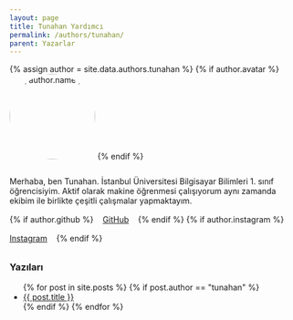```yaml
---
layout: page
title: Tunahan Yardımcı
permalink: /authors/tunahan/
parent: Yazarlar
---
```


{% assign author = site.data.authors.tunahan %}
{% if author.avatar %}
  <img alt="{{ author.name }}" src="{{ author.avatar }}"  style="width:150px;border-radius:50%;margin-bottom:1rem;">
{% endif %}

<!-- BURASI CV / TANITIM ALANI -->
<p>
  Merhaba, ben Tunahan. İstanbul Üniversitesi Bilgisayar Bilimleri 1. sınıf öğrencisiyim.  
  Aktif olarak makine öğrenmesi çalışıyorum aynı zamanda ekibim ile birlikte çeşitli çalışmalar yapmaktayım.
</p>

<!-- Sosyal ikonlar -->
<div class="author-links">
  {% if author.github %}
    <a href="{{ author.github }}" target="_blank" class="social-link">
      <i class="fab fa-github"></i> GitHub
    </a>
  {% endif %}
  {% if author.instagram %}
    <a href="{{ author.instagram }}" target="_blank" class="social-link">
      <i class="fab fa-instagram"></i> Instagram
    </a>
  {% endif %}
</div>
<style>
  .author-links {
    display: flex;
    gap: 1rem;
    margin-top: 1rem;
    flex-wrap: wrap;
  }

  .author-links .social-link {
    display: inline-flex;
    align-items: center;
    font-size: 1rem;
    text-decoration: none;
    gap: 0.5rem;
    color: inherit;
    transition: color 0.2s;
  }

  .author-links .social-link:hover {
    color: #0d6efd; /* hover rengi */
  }
</style>
<!-- Yazıları -->
<h3 style="margin-top: 2rem;">Yazıları</h3>
<ul>
  {% for post in site.posts %}
    {% if post.author == "tunahan" %}
      <li><a href="{{ post.url }}">{{ post.title }}</a></li>
    {% endif %}
  {% endfor %}
</ul>
